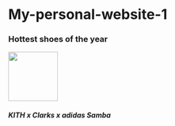 # My-personal-website-1
<html>
  <head>
    <title>Adon's kicks</title>
  </head>
  <body>
    <h3>Hottest shoes of the year</h3>
    <img src="https://www.highsnobiety.com/static-assets/dato/1682600627-kith-adidas-clarks-samba-2.jpg?fp-x=0.5&fp-y=0.5&fit=crop&auto=compress%2Cformat&cs=srgb&ar=1200%3A800&w=1200" width="100" height="100">
    <h5>KITH x Clarks x adidas Samba</h5>
    
  </body>
</html>
